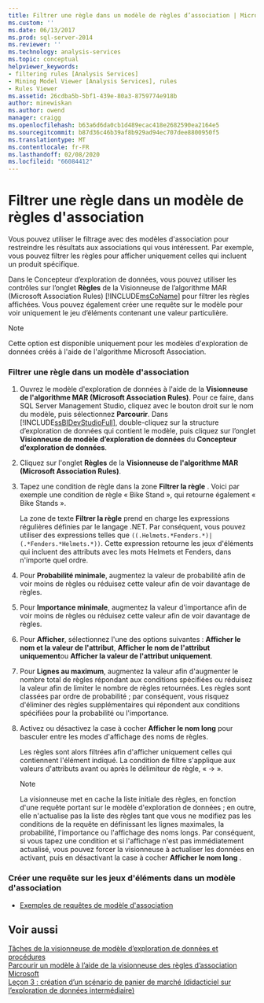 ```yaml
---
title: Filtrer une règle dans un modèle de règles d’association | Microsoft Docs
ms.custom: ''
ms.date: 06/13/2017
ms.prod: sql-server-2014
ms.reviewer: ''
ms.technology: analysis-services
ms.topic: conceptual
helpviewer_keywords:
- filtering rules [Analysis Services]
- Mining Model Viewer [Analysis Services], rules
- Rules Viewer
ms.assetid: 26cdba5b-5bf1-439e-80a3-8759774e918b
author: minewiskan
ms.author: owend
manager: craigg
ms.openlocfilehash: b63a6d6da0cb1d489ecac418e2682590ea2164e5
ms.sourcegitcommit: b87d36c46b39af8b929ad94ec707dee8800950f5
ms.translationtype: MT
ms.contentlocale: fr-FR
ms.lasthandoff: 02/08/2020
ms.locfileid: "66084412"
---
```

# <a name="filter-a-rule-in-an-association-rules-model"></a>Filtrer une règle dans un modèle de règles d'association
  Vous pouvez utiliser le filtrage avec des modèles d'association pour restreindre les résultats aux associations qui vous intéressent. Par exemple, vous pouvez filtrer les règles pour afficher uniquement celles qui incluent un produit spécifique.  
  
 Dans le Concepteur d’exploration de données, vous pouvez utiliser les contrôles sur l’onglet **Règles** de la Visionneuse de l’algorithme MAR (Microsoft Association Rules) [!INCLUDE[msCoName](../../includes/msconame-md.md)] pour filtrer les règles affichées.  Vous pouvez également créer une requête sur le modèle pour voir uniquement le jeu d’éléments contenant une valeur particulière.  
  
> [!NOTE]  
>  Cette option est disponible uniquement pour les modèles d'exploration de données créés à l'aide de l'algorithme Microsoft Association.  
  
### <a name="filter-a-rule-in-an-association-model"></a>Filtrer une règle dans un modèle d'association  
  
1.  Ouvrez le modèle d'exploration de données à l'aide de la **Visionneuse de l'algorithme MAR (Microsoft Association Rules)**. Pour ce faire, dans SQL Server Management Studio, cliquez avec le bouton droit sur le nom du modèle, puis sélectionnez **Parcourir**. Dans [!INCLUDE[ssBIDevStudioFull](../../includes/ssbidevstudiofull-md.md)], double-cliquez sur la structure d’exploration de données qui contient le modèle, puis cliquez sur l’onglet **Visionneuse de modèle d’exploration de données** du **Concepteur d’exploration de données**.  
  
2.  Cliquez sur l'onglet **Règles** de la **Visionneuse de l'algorithme MAR (Microsoft Association Rules)**.  
  
3.  Tapez une condition de règle dans la zone **Filtrer la règle** . Voici par exemple une condition de règle « Bike Stand », qui retourne également « Bike Stands ».  
  
     La zone de texte **Filtrer la règle** prend en charge les expressions régulières définies par le langage .NET. Par conséquent, vous pouvez utiliser des expressions telles que `((.Helmets.*Fenders.*)|(.*Fenders.*Helmets.*))`. Cette expression retourne les jeux d'éléments qui incluent des attributs avec les mots Helmets et Fenders, dans n'importe quel ordre.  
  
4.  Pour **Probabilité minimale**, augmentez la valeur de probabilité afin de voir moins de règles ou réduisez cette valeur afin de voir davantage de règles.  
  
5.  Pour **Importance minimale**, augmentez la valeur d'importance afin de voir moins de règles ou réduisez cette valeur afin de voir davantage de règles.  
  
6.  Pour **Afficher**, sélectionnez l'une des options suivantes : **Afficher le nom et la valeur de l'attribut**, **Afficher le nom de l'attribut uniquement**ou **Afficher la valeur de l'attribut uniquement**.  
  
7.  Pour **Lignes au maximum**, augmentez la valeur afin d'augmenter le nombre total de règles répondant aux conditions spécifiées ou réduisez la valeur afin de limiter le nombre de règles retournées. Les règles sont classées par ordre de probabilité ; par conséquent, vous risquez d'éliminer des règles supplémentaires qui répondent aux conditions spécifiées pour la probabilité ou l'importance.  
  
8.  Activez ou désactivez la case à cocher **Afficher le nom long** pour basculer entre les modes d'affichage des noms de règles.  
  
     Les règles sont alors filtrées afin d'afficher uniquement celles qui contiennent l'élément indiqué. La condition de filtre s'applique aux valeurs d'attributs avant ou après le délimiteur de règle, « -> ».  
  
    > [!NOTE]  
    >  La visionneuse met en cache la liste initiale des règles, en fonction d'une requête portant sur le modèle d'exploration de données ; en outre, elle n'actualise pas la liste des règles tant que vous ne modifiez pas les conditions de la requête en définissant les lignes maximales, la probabilité, l'importance ou l'affichage des noms longs. Par conséquent, si vous tapez une condition et si l'affichage n'est pas immédiatement actualisé, vous pouvez forcer la visionneuse à actualiser les données en activant, puis en désactivant la case à cocher **Afficher le nom long** .  
  
### <a name="create-a-query-on-the-itemsets-in-an-association-model"></a>Créer une requête sur les jeux d'éléments dans un modèle d'association  
  
-   [Exemples de requêtes de modèle d'association](association-model-query-examples.md)  
  
## <a name="see-also"></a>Voir aussi  
 [Tâches de la visionneuse de modèle d’exploration de données et procédures](mining-model-viewer-tasks-and-how-tos.md)   
 [Parcourir un modèle à l’aide de la visionneuse des règles d’association Microsoft](browse-a-model-using-the-microsoft-association-rules-viewer.md)   
 [Leçon 3 : création d’un scénario de panier de marché &#40;didacticiel sur l’exploration de données intermédiaire&#41;](../../tutorials/lesson-3-building-a-market-basket-scenario-intermediate-data-mining-tutorial.md)  
  
  
